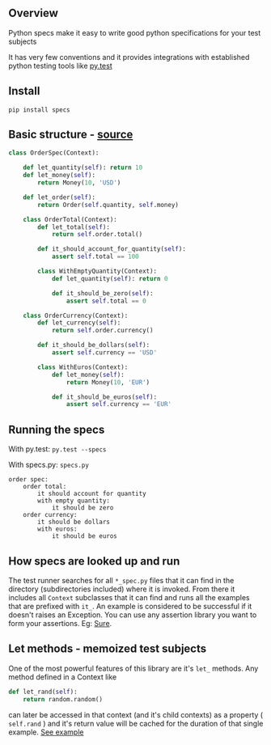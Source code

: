 ## Overview

Python specs make it easy to write good python specifications for your test subjects

It has very few conventions and it provides integrations with established python testing tools like [py.test](http://pytest.org/latest/)

## Install

```
pip install specs
```

## Basic structure - [source](./examples/order_spec.py)

```python
class OrderSpec(Context):

    def let_quantity(self): return 10
    def let_money(self):
        return Money(10, 'USD')

    def let_order(self):
        return Order(self.quantity, self.money)

    class OrderTotal(Context):
        def let_total(self):
            return self.order.total()

        def it_should_account_for_quantity(self):
            assert self.total == 100

        class WithEmptyQuantity(Context):
            def let_quantity(self): return 0

            def it_should_be_zero(self):
                assert self.total == 0

    class OrderCurrency(Context):
        def let_currency(self):
            return self.order.currency()

        def it_should_be_dollars(self):
            assert self.currency == 'USD'

        class WithEuros(Context):
            def let_money(self):
                return Money(10, 'EUR')

            def it_should_be_euros(self):
                assert self.currency == 'EUR'
```

## Running the specs

With py.test: `py.test --specs`

With specs.py: `specs.py`

```
order spec:
    order total:
        it should account for quantity
        with empty quantity:
            it should be zero
    order currency:
        it should be dollars
        with euros:
            it should be euros
```

## How specs are looked up and run

The test runner searches for all `*_spec.py` files that it can find in the directory (subdirectories included) where it is invoked.
From there it includes all `Context` subclasses that it can find and runs all the examples that are prefixed with `it_`.
An example is considered to be successful if it doesn't raises an Exception.
You can use any assertion library you want to form your assertions. Eg: [Sure](http://falcao.it/sure/reference.html).

## Let methods - memoized test subjects

One of the most powerful features of this library are it's `let_` methods.
Any method defined in a Context like

```python
def let_rand(self):
    return random.random()
```

can later be accessed in that context (and it's child contexts) as a property ( `self.rand` ) and it's return value will be cached
for the duration of that single example. [See example](./specs_spec.py#L30-L42)